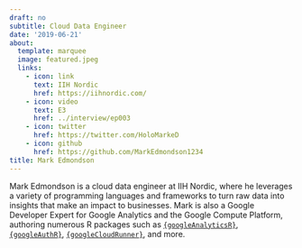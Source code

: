 ```yaml
---
draft: no
subtitle: Cloud Data Engineer
date: '2019-06-21'
about:
  template: marquee
  image: featured.jpeg
  links:
    - icon: link
      text: IIH Nordic
      href: https://iihnordic.com/
    - icon: video
      text: E3
      href: ../interview/ep003
    - icon: twitter
      href: https://twitter.com/HoloMarkeD
    - icon: github
      href: https://github.com/MarkEdmondson1234
title: Mark Edmondson
---
```


Mark Edmondson is a cloud data engineer at IIH Nordic, where he leverages a variety of programming languages and frameworks to turn raw data into insights that make an impact to businesses. Mark is also a Google Developer Expert for Google Analytics and the Google Compute Platform, authoring numerous R packages such as [`{googleAnalyticsR}`](http://code.markedmondson.me/googleAnalyticsR), [`{googleAuthR}`](https://code.markedmondson.me/googleAuthR), [`{googleCloudRunner}`](https://code.markedmondson.me/googleCloudRunner), and more.
